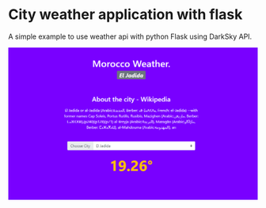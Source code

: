 # City weather application with flask 
A simple example to use weather api with python Flask using DarkSky API.


![Capture](https://raw.githubusercontent.com/anasmorahhib/city-weather-application-with-flask/master/capture.PNG)

